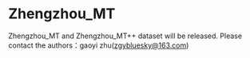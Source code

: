# Zhengzhou_MT

Zhengzhou_MT and Zhengzhou_MT++ dataset will be released. Please contact the authors：gaoyi zhu(zgybluesky@163.com)
